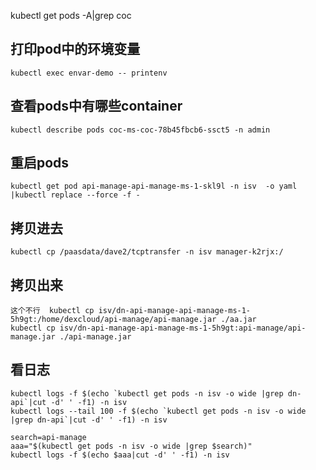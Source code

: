
kubectl get pods -A|grep coc

## 打印pod中的环境变量
`kubectl exec envar-demo -- printenv`


## 查看pods中有哪些container
`kubectl describe pods coc-ms-coc-78b45fbcb6-ssct5 -n admin`

## 重启pods
`kubectl get pod api-manage-api-manage-ms-1-skl9l -n isv  -o yaml |kubectl replace --force -f -`

## 拷贝进去
`kubectl cp /paasdata/dave2/tcptransfer -n isv manager-k2rjx:/`

## 拷贝出来
```
这个不行  kubectl cp isv/dn-api-manage-api-manage-ms-1-5h9gt:/home/dexcloud/api-manage/api-manage.jar ./aa.jar
kubectl cp isv/dn-api-manage-api-manage-ms-1-5h9gt:api-manage/api-manage.jar ./api-manage.jar
```

## 看日志
```
kubectl logs -f $(echo `kubectl get pods -n isv -o wide |grep dn-api`|cut -d' ' -f1) -n isv
kubectl logs --tail 100 -f $(echo `kubectl get pods -n isv -o wide |grep dn-api`|cut -d' ' -f1) -n isv
```

```
search=api-manage
aaa="$(kubectl get pods -n isv -o wide |grep $search)"
kubectl logs -f $(echo $aaa|cut -d' ' -f1) -n isv
```
